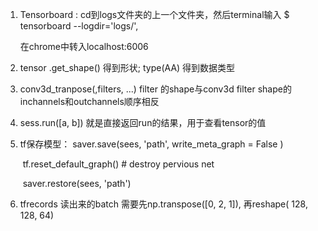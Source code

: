 1. Tensorboard : cd到logs文件夹的上一个文件夹，然后terminal输入 $ tensorboard --logdir='logs/', 

   在chrome中转入localhost:6006

2. tensor .get_shape() 得到形状;    type(AA) 得到数据类型

3. conv3d_tranpose(,filters, ...) filter 的shape与conv3d filter shape的inchannels和outchannels顺序相反

4. sess.run([a, b]) 就是直接返回run的结果，用于查看tensor的值

5. tf保存模型：  saver.save(sees, 'path', write_meta_graph = False )  

   ​			tf.reset_default_graph()    # destroy pervious net

   ​			saver.restore(sees, 'path')  
6. tfrecords 读出来的batch 需要先np.transpose([0, 2, 1]), 再reshape( 128, 128, 64)